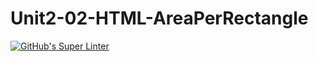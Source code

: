 # Unit2-02-HTML-AreaPerRectangle
[![GitHub's Super Linter](https://github.com/CarolynWP/Unit2-02-HTML-AreaPerRectangle/workflows/GitHub's%20Super%20Linter/badge.svg)](https://github.com/CarolynWP/Unit2-02-HTML-AreaPerRectangle/actions)